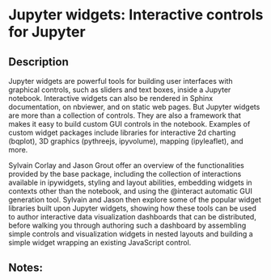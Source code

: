 # Jupyter widgets: Interactive controls for Jupyter

## Description

Jupyter widgets are powerful tools for building user interfaces with graphical controls, such as sliders and text boxes, inside a Jupyter notebook. Interactive widgets can also be rendered in Sphinx documentation, on nbviewer, and on static web pages. But Jupyter widgets are more than a collection of controls. They are also a framework that makes it easy to build custom GUI controls in the notebook. Examples of custom widget packages include libraries for interactive 2d charting (bqplot), 3D graphics (pythreejs, ipyvolume), mapping (ipyleaflet), and more.

Sylvain Corlay and Jason Grout offer an overview of the functionalities provided by the base package, including the collection of interactions available in ipywidgets, styling and layout abilities, embedding widgets in contexts other than the notebook, and using the @interact automatic GUI generation tool. Sylvain and Jason then explore some of the popular widget libraries built upon Jupyter widgets, showing how these tools can be used to author interactive data visualization dashboards that can be distributed, before walking you through authoring such a dashboard by assembling simple controls and visualization widgets in nested layouts and building a simple widget wrapping an existing JavaScript control.


## Notes:
